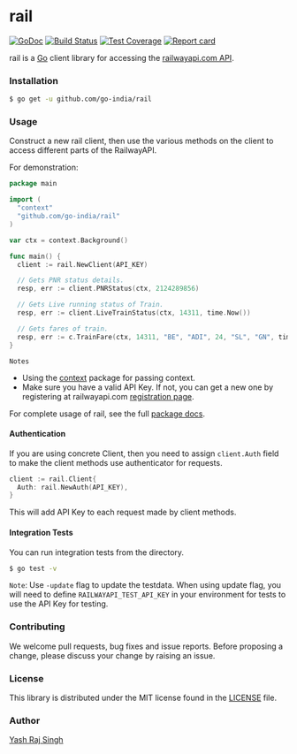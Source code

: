 # rail

[![GoDoc](https://godoc.org/github.com/go-india/rail?status.svg)](https://godoc.org/github.com/go-india/rail)
[![Build Status](https://travis-ci.org/go-india/rail.svg?branch=master)](https://travis-ci.org/go-india/rail)
[![Test Coverage](https://coveralls.io/repos/go-india/rail/badge.svg?branch=master)](https://coveralls.io/r/go-india/rail?branch=master)
[![Report card](https://goreportcard.com/badge/github.com/go-india/rail)](https://goreportcard.com/report/github.com/go-india/rail)

rail is a [Go](http://golang.org/) client library for accessing the [railwayapi.com API](https://railwayapi.com/api).

### Installation
```bash
$ go get -u github.com/go-india/rail
```

### Usage

Construct a new rail client, then use the various methods on the client to access different parts of the RailwayAPI.

For demonstration:

```go
package main

import (
  "context"
  "github.com/go-india/rail"
)

var ctx = context.Background()

func main() {
  client := rail.NewClient(API_KEY)

  // Gets PNR status details.
  resp, err := client.PNRStatus(ctx, 2124289856)

  // Gets Live running status of Train.
  resp, err := client.LiveTrainStatus(ctx, 14311, time.Now())

  // Gets fares of train.
  resp, err := c.TrainFare(ctx, 14311, "BE", "ADI", 24, "SL", "GN", time.Now())
}
```

`Notes`
* Using the [context](https://godoc.org/context) package for passing context.  
* Make sure you have a valid API Key. If not, you can get a new one by registering at railwayapi.com [registration page](https://railwayapi.com/register).

For complete usage of rail, see the full [package docs](https://godoc.org/github.com/go-india/rail).

#### Authentication

If you are using concrete Client, then you need to assign `client.Auth` field to make the client methods use authenticator for requests.

```go
client := rail.Client{
  Auth: rail.NewAuth(API_KEY),
}
```

This will add API Key to each request made by client methods.

#### Integration Tests

You can run integration tests from the directory.

```bash
$ go test -v
```

`Note`: Use `-update` flag to update the testdata. When using update flag, you will need to define `RAILWAYAPI_TEST_API_KEY` in your environment for tests to use the API Key for testing.

### Contributing

We welcome pull requests, bug fixes and issue reports. Before proposing a change, please discuss your change by raising an issue.

### License

This library is distributed under the MIT license found in the [LICENSE](./LICENSE) file.

### Author

[Yash Raj Singh](http://yashrajsingh.net/)